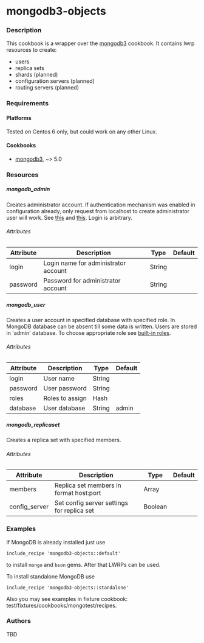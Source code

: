 # mongodb3-objects

### Description

This cookbook is a wrapper over the [mongodb3](https://supermarket.chef.io/cookbooks/mongodb3) cookbook. It contains lwrp resources to create:
* users
* replica sets
* shards (planned)
* configuration servers (planned)
* routing servers (planned)

### Requirements

#### Platforms

Tested on Centos 6 only, but could work on any other Linux.

#### Cookbooks

* [mongodb3](https://supermarket.chef.io/cookbooks/mongodb3), ~> 5.0

### Resources

##### mongodb_admin

Creates administrator account. If authentication mechanism was enabled in configuration already, only request from localhost to create administrator user will work. See [this](https://docs.mongodb.org/manual/tutorial/enable-authentication/) and [this](https://docs.mongodb.org/manual/core/security-users/#localhost-exception). Login is arbitrary.

###### Attributes
|Attribute|Description|Type|Default|
|---------|-----------|----|-------|
|login|Login name for administrator account|String||
|password|Password for administrator account|String||


##### mongodb_user

Creates a user account in specified database with specified role. In MongoDB database can be absent till some data is written. Users are stored in 'admin' database. To choose appropriate role see [built-in roles](https://docs.mongodb.org/manual/reference/built-in-roles/).

###### Attributes
|Attribute|Description|Type|Default|
|---------|-----------|----|-------|
|login|User name|String||
|password|User password|String||
|roles|Roles to assign|Hash||
|database|User database|String|admin|

##### mongodb_replicaset

Creates a replica set with specified members.

###### Attributes
|Attribute|Description|Type|Default|
|---------|-----------|----|-------|
|members|Replica set members in format host:port|Array||
|config_server|Set config server settings for replica set|Boolean||

### Examples

If MongoDB is already installed just use

    include_recipe 'mongodb3-objects::default'

to install `mongo` and `bson` gems. After that LWRPs can be used.

To install standalone MongoDB use

    include_recipe 'mongodb3-objects::standalone'

Also you may see examples in fixture cookbook: test/fixtures/cookbooks/mongotest/recipes.

### Authors

TBD
